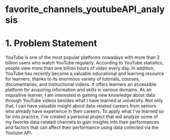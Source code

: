 # favorite_channels_youtubeAPI_analysis

# 1. Problem Statement
YouTube is one of the most popular platforms nowadays with more than 2 billion users who watch YouTube regularly. According to YouTube statistics, people view more than one billion hours of video every day. In addition, YouTube has recently become a valuable educational and learning resource for learners, thanks to its enormous variety of tutorials, courses, documentaries, and instructional videos. It offers learners an accessible platform for acquiring information and skills in various domains. As an inquisitive learner, I am interested in gaining new knowledge about data through YouTube videos besides what I have learned at university. Not only that, I can have valuable insight about data-related careers from seniors who already have experience in their careers. To apply what I've learned so far into practice, I've created a personal project that will analyze some of my favorite data-related channels to gain insights into their performances and factors that can affect their performance using data collected via the Youtube API.